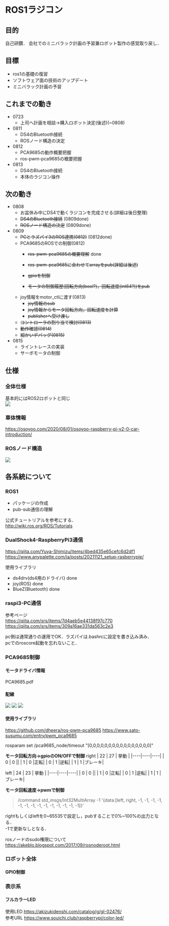 # ROS1ラジコン
## 目的
自己研鑽．
会社でのミニバラック計画の予習兼ロボット製作の感覚取り戻し．

## 目標
- ros1の基礎の復習
- ソフトウェア面の技術のアップデート
- ミニバラック計画の予習

## これまでの動き
- 0723
    - 上司へ計画を相談→購入ロボット決定(後述)(~0808)
- 0811
    - DS4のBluetooth接続
    - ROSノード構造の決定
- 0812
    - PCA9685の動作概要把握
    - ros-pwm-pca9685の概要把握
- 0813
    - DS4のBluetooth接続
    - 本体のラジコン操作
## 次の動き
- 0808
    - お盆休み中にDS4で動くラジコンを完成させる(詳細は後日整理)
    - ~~DS4のBluetooth接続~~ (0809done)
    - ~~ROSノード構造の決定~~ (0809done)
- 0809
    - ~~PCとラズパイ3のROS連携(0812)~~ (0812done)
    - PCA9685のROSでの制御(0812)
        - ~~ros-pwm-pca9685の概要理解~~ done

        - ~~ros-pwm-pca9685に合わせてarrayをpub(詳細は後述)~~
        - ~~gpioを制御~~
        - ~~モータの制御履歴(回転方向(bool?)，回転速度(int64?))をpub~~
    - joy情報をmotor_ctlに渡す(0813)
        - ~~joy情報のsub~~
        - ~~joy情報からモータ回転方向，回転速度を計算~~
        - ~~publisherへ受け渡し~~
    - ~~コントローラの割り当て検討(0813)~~
    - ~~動作確認(0814)~~
    - ~~細かいデバッグ(0815)~~
- 0815
    - ライントレースの実装
    - サーボモータの制御

## 仕様
### 全体仕様
基本的にはROS2ロボットと同じ  
![](system.png)
### 車体情報
https://osoyoo.com/2020/08/01/osoyoo-raspberry-pi-v2-0-car-introduction/
### ROSノード構造
![](ros_node.png)

## 各系統について
### ROS1
- パッケージの作成
- pub-sub通信の理解

公式チュートリアルを参考にする．  
http://wiki.ros.org/ROS/Tutorials
### DualShock4-RaspberryPi3通信
https://qiita.com/Yuya-Shimizu/items/4bed435e65cefc6d2df1
https://www.anypalette.com/ja/posts/20211121_setup-rasberrypie/

使用ライブラリ
- ds4drv(ds4用のドライバ) done
- joy(ROS) done
- BlueZ(Bluetooth) done

### raspi3-PC通信
参考ページ  
https://qiita.com/srs/items/7d4aeb5e44138f97c770
https://qiita.com/srs/items/309a16ae331da563c2e3  

pc側は通常通りの運用でOK．ラズパイは.bashrcに設定を書き込み済み．  
pcでのroscore起動を忘れないこと．

### PCA9685制御
#### モータドライバ情報
PCA9685.pdf  
#### 配線
![](2022-08-12-12-17-54.png)
![](2022-08-12-12-16-14.png)
![](2022-08-12-12-16-34.png)

#### 使用ライブラリ
https://github.com/dheera/ros-pwm-pca9685
https://www.sato-susumu.com/entry/pwm_pca9685

rosparam set /pca9685_node/timeout "[0,0,0,0,0,0,0,0,0,0,0,0,0,0,0,0]"

<b>モータ回転方向→gpioのON/OFFで制御</b>
right
| 22 | 27 | 挙動 |
|----|----|----|
| 0 | 0 ||
| 1 | 0 |正転|
| 0 | 1 |逆転|
| 1 | 1 |ブレーキ|

left
| 24 | 23 | 挙動 |
|----|----|----|
| 0 | 0 ||
| 1 | 0 |正転|
| 0 | 1 |逆転|
| 1 | 1 |ブレーキ|

<b>モータ回転速度→pwmで制御</b>
>/command std_msgs/Int32MultiArray -1 '{data:[left, right, -1, -1, -1, -1, -1, -1, -1, -1, -1, -1, -1, -1, -1, -1]}'

rightもしくはleftを0~65535で設定し，pubすることで0%~100%の出力となる．  
-1で更新なしとなる．

rosノードのsudo権限について  
https://akeblo.blogspot.com/2017/09/rosnoderoot.html
### ロボット全体

#### GPIO制御

### 表示系
#### フルカラーLED
使用LED
https://akizukidenshi.com/catalog/g/gI-02476/  
参考URL
https://www.souichi.club/raspberrypi/color-led/
